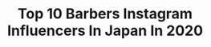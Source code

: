 ---
title: Top 10 Barbers Instagram Influencers In Japan In 2020
description: >-
  Find top barbers Instagram influencers in Japan in 2020. Most popular hashtags: #barber #japan #mizutaniscissors #menshair.
platform: Instagram
profiles:
  - username: "mr.brothers_cutclub"
    fullname: >-
      MR.BROTHERS CUT CLUB
    location: "Japan"
    followers: 56313
    engagement: 160
    commentsToLikes: 0.000759
    avatar: "https://scontent-lhr8-1.cdninstagram.com/v/t51.2885-19/s320x320/43525187_286950805260812_7222218921061908480_n.jpg?_nc_ht=scontent-lhr8-1.cdninstagram.com&_nc_ohc=JMBwavkFYTcAX8DBTSp&oh=ecff9fb6b801a9030492986ab85e4c3e&oe=5EB069D0"
    verified: false
    hashtags: "#barber, #mensfashion, #pabst, #mrbrothers"
  - username: "shinri_shioura"
    fullname: >-
      Shinri Shioura
    location: "Japan"
    followers: 12313
    engagement: 827
    commentsToLikes: 0.010830
    avatar: "https://scontent-lhr8-1.cdninstagram.com/v/t51.2885-19/s320x320/51852462_335123277346552_8849337156250894336_n.jpg?_nc_ht=scontent-lhr8-1.cdninstagram.com&_nc_ohc=-IHuB1QIdVQAX-j6cJH&oh=ee2ea1d212132f32020bc9d2038157c4&oe=5EBBEE28"
    verified: false
    hashtags: "#sunloverreefcruises, #sydney, #golflefleur, #universityofhawaii"
  - username: "shimekakeshinji"
    fullname: >-
      七五三掛 慎二
    location: "Japan"
    followers: 31770
    engagement: 432
    commentsToLikes: 0.003086
    avatar: "https://scontent-ams4-1.cdninstagram.com/v/t51.2885-19/s320x320/84490145_2513278085557124_2385478325721104384_n.jpg?_nc_ht=scontent-ams4-1.cdninstagram.com&_nc_ohc=_aKljyCwBBQAX9uQxZg&oh=bf984f6134806984783999993c00acf1&oe=5EBA2DD2"
    verified: false
    hashtags: "#schorem, #barberstyle, #skinfade, #barbershop"
  - username: "l.l.wood"
    fullname: >-
      L.L.Wood
    location: "Japan"
    followers: 27773
    engagement: 251
    commentsToLikes: 0.003656
    avatar: "https://scontent-ams4-1.cdninstagram.com/v/t51.2885-19/s320x320/91942962_210103530331846_5486158866179686400_n.jpg?_nc_ht=scontent-ams4-1.cdninstagram.com&_nc_ohc=vaCYy3BcFSgAX-jZPDS&oh=e158cc5b39e5b4b0d32e04b77dcba2d3&oe=5EB552FF"
    verified: false
    hashtags: "#dailystyle, #60s, #redwing, #pt91"
  - username: "mrpotatohead59"
    fullname: >-
      Tomoya Nishimori/MR.BROTHERS
    location: "Japan"
    followers: 18824
    engagement: 245
    commentsToLikes: 0.004370
    avatar: "https://scontent-lhr8-1.cdninstagram.com/v/t51.2885-19/s320x320/25012930_1521007537976485_3872208708662460416_n.jpg?_nc_ht=scontent-lhr8-1.cdninstagram.com&_nc_ohc=R3NkLwc1lq0AX-Q0cMd&oh=ee5a8b70d12a8258298e8e5de922f2d2&oe=5EB2068C"
    verified: false
    hashtags: "#grooming, #zaimasu, #menscut, #barbershopconnect"
  - username: "sakuraan"
    fullname: >-
      💎Sakura Nakamura💎
    location: "Japan"
    followers: 5654
    engagement: 770
    commentsToLikes: 0.043720
    avatar: "https://scontent-lhr8-1.cdninstagram.com/v/t51.2885-19/s320x320/55729573_424647594965484_5797582838823911424_n.jpg?_nc_ht=scontent-lhr8-1.cdninstagram.com&_nc_ohc=_Rx_aQJVJN4AX9hTyFG&oh=4b23457277e0c7dfcc38e8e390f2bf69&oe=5EBA2D77"
    verified: false
    hashtags: "#bartenders, #gwinin, #svccessdjs, #infernoent"
  - username: "kenshi098"
    fullname: >-
      Kenshi Shiroma
    location: "Japan"
    followers: 24984
    engagement: 498
    commentsToLikes: 0.001976
    avatar: "https://scontent-lhr8-1.cdninstagram.com/v/t51.2885-19/s320x320/27575579_1742021545848607_4728580884897202176_n.jpg?_nc_ht=scontent-lhr8-1.cdninstagram.com&_nc_ohc=5E72orhqvGEAX_NefVT&oh=0c9a6c699b8e91d7800b09ae3d83ad3c&oe=5EB9F5A6"
    verified: false
    hashtags: "#mrbrothers, #hold, #mrbrotherscutclub, #broshpomade"
  - username: "makino.5_official"
    fullname: >-
      槙野智章 Tomoaki Makino
    location: "Japan"
    followers: 437605
    engagement: 330
    commentsToLikes: 0.002502
    avatar: "https://scontent-ams4-1.cdninstagram.com/v/t51.2885-19/s320x320/83117042_1080472315645904_4439429689232064512_n.jpg?_nc_ht=scontent-ams4-1.cdninstagram.com&_nc_ohc=qFdlFB8Gk3IAX9mHM5G&oh=3061b7f26dba5c3551e974f25ba20a61&oe=5EAAACA6"
    verified: true
    hashtags: "#casetify, #dhlxcasetify, #dhl, #new"
  - username: "daiasian"
    fullname: >-
      Daia
    location: "Japan"
    followers: 6942
    engagement: 719
    commentsToLikes: 0.004700
    avatar: "https://scontent-ams4-1.cdninstagram.com/v/t51.2885-19/s320x320/81896423_822692928166848_8630380440760352768_n.jpg?_nc_ht=scontent-ams4-1.cdninstagram.com&_nc_ohc=MF0NRjKNVVwAX8k7c_D&oh=7644e761f9501f01a5731cbf2e42abed&oe=5EB19192"
    verified: false
    hashtags: "#koza, #tokyo, #2019, #osaka"
  - username: "shinovi.jpn"
    fullname: >-
      SHINOVI Panchita AyaKa
    location: "Japan"
    followers: 6206
    engagement: 660
    commentsToLikes: 0.010747
    avatar: "https://scontent-ams4-1.cdninstagram.com/v/t51.2885-19/s320x320/65578266_399544324020585_6169776789070544896_n.jpg?_nc_ht=scontent-ams4-1.cdninstagram.com&_nc_ohc=EACmkBoqdlYAX84eZIl&oh=410429867dee8aaf6f67dd061d7459c8&oe=5EB2E5D2"
    verified: false
    hashtags: "#shinovi, #retumba, #retumba2019, #primeracc"
---